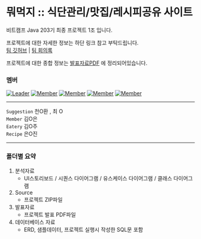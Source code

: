 # 뭐먹지 :: 식단관리/맛집/레시피공유 사이트

비트캠프 Java 203기 최종 프로젝트 1조 입니다.   

프로젝트에 대한 자세한 정보는 하단 링크 참고 부탁드립니다.   
[팀 깃허브](https://github.com/bit-eat/eatingday) | 
[팀 회의록](https://docs.google.com/spreadsheets/d/1LeM_IagiekV9kY9VN-xtP1_7qThGiwvBIRPWcRB2h9A/edit?usp=sharing)

프로젝트에 대한 종합 정보는 [발표자료PDF](https://github.com/hjbeauty/bit20210719-20210924/blob/main/203%EA%B8%B0-%EC%B5%9C%EC%A2%85/eat/3.%EB%B0%9C%ED%91%9C%EC%9E%90%EB%A3%8C/%EC%B5%9C%EC%A2%85%20%EB%B0%9C%ED%91%9C.pdf) 에 정리되어있습니다.

### 멤버 
[![Leader](https://img.shields.io/badge/Leader-%EC%9D%80*%EC%A7%84-green.svg?style=flat)](https://github.com/devLayla)
[![Member](https://img.shields.io/badge/Member-%EA%B9%80*%EC%9D%80-yellow.svg?style=flat)](https://github.com/seeun0724)
[![Member](https://img.shields.io/badge/Member-%EA%B9%80*%EC%A3%BC-ff69b4.svg?style=flat)](https://github.com/minju8134)
[![Member](https://img.shields.io/badge/Member-%EC%B5%9C*-violet.svg?style=flat)](https://github.com/kyuchoi1231)
[![Member](https://img.shields.io/badge/Member-%EC%B2%9C*%ED%99%98-blue.svg?style=flat)](https://github.com/MtDeodeok)   

---------------------------------------------   
```Suggestion``` 천O환 , 최 O  
```Member``` 김O은   
```Eatery``` 김O주   
```Recipe``` 은O진

---------------------------------------------
### 폴더별 요약 
1. 분석자료
    - UI스토리보드 / 시퀀스 다이어그램 / 유스케이스 다이어그램 / 클래스 다이어그램
2. Source
   -  프로젝트 ZIP파일
3. 발표자료
   - 프로젝트 발표 PDF파일
4. 데이터베이스 자료
   - ERD, 샘플데이터, 프로젝트 실행시 작성한 SQL문 포함